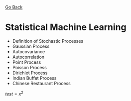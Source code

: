 [Go Back](https://github.com/arm-on/plan/blob/main/README.md)
# Statistical Machine Learning
- Definition of Stochastic Processes
- Gaussian Process
- Autocovariance
- Autocorrelation
- Point Process
- Poisson Process
- Dirichlet Process
- Indian Buffet Process
- Chinese Restaurant Process

$test=x^2$